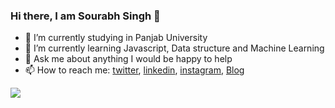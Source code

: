 ### Hi there, I am Sourabh Singh 👋

- 🔭 I’m currently studying in Panjab University
- 🌱 I’m currently learning Javascript, Data structure and Machine Learning 
- 💬 Ask me about anything I would be happy to help
- 📫 How to reach me:  [twitter](https://twitter.com/home),  [linkedin](https://www.linkedin.com/in/sourabhsingh282/),  [instagram](https://www.instagram.com/sourabhsingh282/),  [Blog](https://unlockalgorithm-hpt43b5es-sourabhsingh282.vercel.app/)

<img src= "https://github-readme-stats.vercel.app/api?username=sourabhsingh282&&show_icons=true&title_color=ffffff&icon_color=bb2acf&text_color=daf7dc&bg_color=151515">

<!--
**sourabhsingh282/sourabhsingh282** is a ✨ _special_ ✨ repository because its `README.md` (this file) appears on your GitHub profile.
- 👯 I’m looking to collaborate on ...
- 🤔 I’m looking for help with ..
- ⚡ Fun fact: - 😄 Pronouns: ...

Here are some ideas to get you started:



-->
